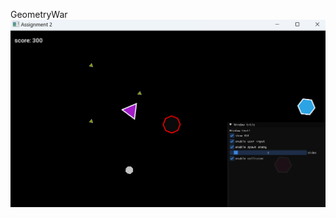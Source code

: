 GeometryWar 
![alt text](https://github.com/WonderBotCreator/GeometryWar/blob/master/COMP4300/GeometryWar-screenshot.png?raw=true)

